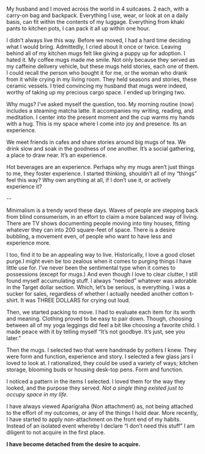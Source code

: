 

My husband and I moved across the world in 4 suitcases. 2 each, with a carry-on bag and backpack. Everything I use, wear, or look at on a daily basis, can fit within the contents of my luggage. Everything from khaki pants to kitchen pots, I can pack it all up within one hour.

I didn’t always live this way. Before we moved, I had a hard time deciding what I would bring. Admittedly, I cried about it once or twice. Leaving behind all of my kitchen mugs felt like giving a puppy up for adoption. I hated it. My coffee mugs made me smile. Not only because they served as my caffeine delivery vehicle, but these mugs held stories, each one of them. I could recall the person who bought it for me, or the woman who drank from it while crying in my living room. They held seasons and stories, these ceramic vessels. I tried convincing my husband that mugs were indeed, worthy of taking up my precious cargo space. I ended up bringing two. 
 
Why mugs? I’ve asked myself the question, too. My morning routine (now) includes a steaming matcha latte. It accompanies my writing, reading, and meditation. I center into the present moment and the cup warms my hands with a hug. This is my space where I come into joy and presence. Its an experience.

We meet friends in cafes and share stories around big mugs of tea. We drink slow and soak in the goodness of one another. It’s a social gathering, a place to draw near. It’s an experience. 

Hot beverages are an experience. Perhaps why my mugs aren’t just things to me, they foster experience. I started thinking, shouldn’t all of my “things” feel this way? Why own anything at all, if I don’t use it, or actively experience it? 

--

Minimalism is a trendy word these days. Waves of people are stepping back from blind consumerism, in an effort to claim a more balanced way of living. There are TV shows documenting people moving into tiny houses, fitting whatever they can into 200 square-feet of space. There is a desire bubbling, a movement even, of people who want to have less and experience more.

I too, find it to be an appealing way to live. Historically, I love a good closet purge.I might even be too zealous when it comes to purging things I have little use for. I’ve never been the sentimental type when it comes to possessions (except for mugs.) And even though I love to clear clutter, I still found myself accumulating stuff. I always “needed” whatever was adorable in the Target dollar section. Which, let’s be serious, is everything. I was a sucker for sales, regardless of whether I actually needed another cotton t-shirt. It was THREE DOLLARS for crying out loud. 


Then, we started packing to move. I had to evaluate each item for its worth and meaning. Clothing proved to be easy to pair down. Though, choosing between all of my yoga leggings did feel a bit like choosing a favorite child. I made peace with it by telling myself “It’s not goodbye. It’s just, see you later.”

Then the mugs. I selected two that were handmade by potters I knew. They were form and function, experience and story. I selected a few glass jars I loved to look at. I rationalized, they could be used a variety of ways; kitchen storage, blooming buds or housing desk-top pens. Form and function.

I noticed a pattern in the items I selected. I loved them for the way they looked, and the purpose they served. _Not a single thing existed just to occupy space in my life._

I have always viewed Aparigraha (Non attachment) as, not being attached to the effort of my outcomes, or any of the things I hold dear. More recently, I have started to apply non-attachment on the front end of my habits. Instead of an isolated event whereby I declare “I don’t need this stuff” I am diligent to not acquire in the first place.

**I have become detached from the desire to acquire.** 


